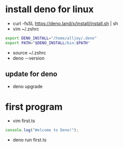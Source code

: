 # install deno for linux
- curl -fsSL https://deno.land/x/install/install.sh | sh
- vim ~/.zshrc
```sh
export DENO_INSTALL="/home/alljoy/.deno"
export PATH="$DENO_INSTALL/bin:$PATH"
```
- source ~/.zshrc
- deno --version

## update for deno
- deno upgrade

# first program
- vim first.ts
```ts
console.log("Welcome to Deno!");
```
- deno run first.ts